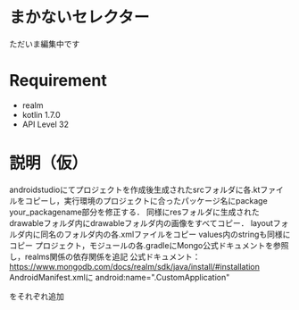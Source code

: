 # まかないセレクター
ただいま編集中です
# Requirement
- realm
- kotlin 1.7.0
- API Level 32

# 説明（仮）
androidstudioにてプロジェクトを作成後生成されたsrcフォルダに各.ktファイルをコピーし，実行環境のプロジェクトに合ったパッケージ名にpackage your_packagename部分を修正する．
同様にresフォルダに生成されたdrawableフォルダ内にdrawableフォルダ内の画像をすべてコピー．
layoutフォルダ内に同名のフォルダ内の各.xmlファイルをコピー
values内のstringも同様にコピー
プロジェクト，モジュールの各.gradleにMongo公式ドキュメントを参照し，realms関係の依存関係を追記
公式ドキュメント：https://www.mongodb.com/docs/realm/sdk/java/install/#installation
AndroidManifest.xmlに
android:name=".CustomApplication"

<activity android:name=".LotteryResult"/>
<activity android:name=".ShowMenuActivity"/>
<activity android:name=".OptionActivity"/>

をそれぞれ追加

